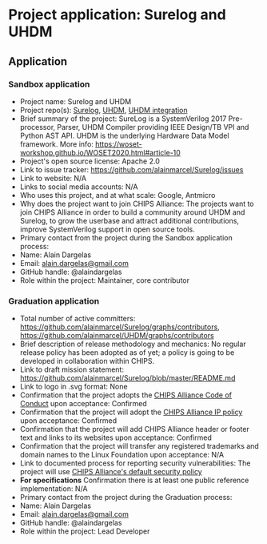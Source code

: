 # Project application: Surelog and UHDM

## Application

### Sandbox application

* Project name: Surelog and UHDM
* Project repo(s): [Surelog](https://github.com/alainmarcel/Surelog), [UHDM](https://github.com/alainmarcel/UHDM), [UHDM integration](https://github.com/alainmarcel/uhdm-integration)
* Brief summary of the project: SureLog is a SystemVerilog 2017 Pre-processor, Parser, UHDM Compiler providing IEEE Design/TB VPI and Python AST API. UHDM is the underlying Hardware Data Model framework. More info: https://woset-workshop.github.io/WOSET2020.html#article-10
* Project's open source license: Apache 2.0
* Link to issue tracker: https://github.com/alainmarcel/Surelog/issues
* Link to website: N/A
* Links to social media accounts: N/A
* Who uses this project, and at what scale: Google, Antmicro
* Why does the project want to join CHIPS Alliance: The projects want to join CHIPS Alliance in order to build a community around UHDM and Surelog, to grow the userbase and attract additional contributions, improve SystemVerilog support in open source tools.
* Primary contact from the project during the Sandbox application process:
 * Name: Alain Dargelas
 * Email: alain.dargelas@gmail.com
 * GitHub handle: @alaindargelas
 * Role within the project: Maintainer, core contributor

### Graduation application

* Total number of active committers: https://github.com/alainmarcel/Surelog/graphs/contributors, https://github.com/alainmarcel/UHDM/graphs/contributors
* Brief description of release methodology and mechanics: No regular release policy has been adopted as of yet; a policy is going to be developed in collaboration within CHIPS.
* Link to draft mission statement: https://github.com/alainmarcel/Surelog/blob/master/README.md
* Link to logo in .svg format: None
* Confirmation that the project adopts the [CHIPS Alliance Code of Conduct](https://lfprojects.org/policies/code-of-conduct/) upon acceptance: Confirmed
* Confirmation that the project will adopt the [CHIPS Alliance IP policy](https://technical-charter.chipsalliance.org) upon acceptance: Confirmed
* Confirmation that the project will add CHIPS Alliance header or footer text and links to its websites upon acceptance: Confirmed
* Confirmation that the project will transfer any registered trademarks and domain names to the Linux Foundation upon acceptance: N/A
* Link to documented process for reporting security vulnerabilities: The project will use [CHIPS Alliance's default security policy](https://github.com/chipsalliance/tsc#reporting-security-vulnerabilities)
* **For specifications** Confirmation there is at least one public reference implementation: N/A
* Primary contact from the project during the Graduation process:
 * Name: Alain Dargelas
 * Email: alain.dargelas@gmail.com
 * GitHub handle: @alaindargelas
 * Role within the project: Lead Developer
